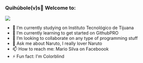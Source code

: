 ### Quihúbole(v)s👋 Welcome to: 

![](https://r77.cooltext.com/rendered/cooltext377621325494044.gif)

- 🔭 I’m currently studying on Instituto Tecnológico de Tijuana
- 🌱 I’m currently learning to get started on GithubPRO
- 👯 I’m looking to collaborate on any type of programming stuff
- 💬 Ask me about Naruto, I really lover Naruto
- 📫 How to reach me: Mario Silva on Faceboook
- ⚡ Fun fact: I'm Colorblind
